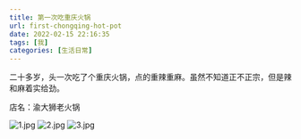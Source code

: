 ```yaml
---
title: 第一次吃重庆火锅
url: first-chongqing-hot-pot
date: 2022-02-15 22:16:35
tags: [我]
categories: [生活日常]
---
```


二十多岁，头一次吃了个重庆火锅，点的重辣重麻。虽然不知道正不正宗，但是辣和麻着实给劲。

<!--more-->

店名：渝大狮老火锅

![1.jpg](1.jpg)
![2.jpg](2.jpg)
![3.jpg](3.jpg)
